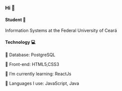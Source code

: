 ### Hi 👋

#### Student :book:
  Information Systems at the Federal University of Ceará

#### Technology :computer: 

  :vhs: Database: PostgreSQL
  
  :sunrise_over_mountains: Front-end: HTML5,CSS3
  
 🌱 I’m currently learning: ReactJs
 
 :high_brightness: Languages I use: JavaScript, Java

<!--
**kasilianaoliveira/kasilianaoliveira** is a ✨ _special_ ✨ repository because its `README.md` (this file) appears on your GitHub profile.

Here are some ideas to get you started:

- 🔭 I’m currently working on ...
- 🌱 I’m currently learning ...
- 👯 I’m looking to collaborate on ...
- 🤔 I’m looking for help with ...
- 💬 Ask me about ...
- 📫 How to reach me: ...
- 😄 Pronouns: ...
- ⚡ Fun fact: ...
-->

